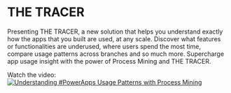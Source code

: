 # THE TRACER
Presenting THE TRACER, a new solution that helps you understand exactly how the apps that you built are used, at any scale.
Discover what features or functionalities are underused, where users spend the most time, compare usage patterns across branches and so much more.
Supercharge app usage insight with the power of Process Mining and THE TRACER.

Watch the video:
[![Understanding #PowerApps Usage Patterns with Process Mining](https://user-images.githubusercontent.com/32096531/179179757-6566c340-fbd9-4bd2-ab90-cd111cf491a5.png)](https://youtu.be/794sFs-sWF8 "Understanding #PowerApps Usage Patterns with Process Mining")
